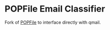 # POPFile Email Classifier
Fork of [POPFile](http://getpopfile.org/) to interface directly with qmail.
